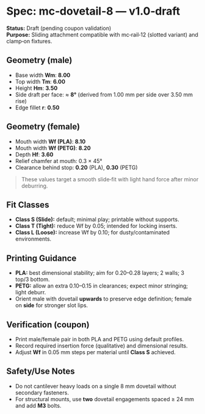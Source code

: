 # Spec: mc‑dovetail‑8 — v1.0‑draft

**Status:** Draft (pending coupon validation)  
**Purpose:** Sliding attachment compatible with mc‑rail‑12 (slotted variant) and clamp‑on fixtures.

## Geometry (male)
- Base width **Wm**: **8.00**  
- Top width **Tm**: **6.00**  
- Height **Hm**: **3.50**  
- Side draft per face: ≈ **8°** (derived from 1.00 mm per side over 3.50 mm rise)  
- Edge fillet **r**: **0.50**

## Geometry (female)
- Mouth width **Wf (PLA)**: **8.10**  
- Mouth width **Wf (PETG)**: **8.20**  
- Depth **Hf**: **3.60**  
- Relief chamfer at mouth: 0.3 × 45°  
- Clearance behind stop: **0.20** (PLA), **0.30** (PETG)

> These values target a smooth slide‑fit with light hand force after minor deburring.

## Fit Classes
- **Class S (Slide):** default; minimal play; printable without supports.  
- **Class T (Tight):** reduce Wf by 0.05; intended for locking inserts.  
- **Class L (Loose):** increase Wf by 0.10; for dusty/contaminated environments.

## Printing Guidance
- **PLA:** best dimensional stability; aim for 0.20–0.28 layers; 2 walls; 3 top/3 bottom.  
- **PETG:** allow an extra 0.10–0.15 in clearances; expect minor stringing; light deburr.  
- Orient male with dovetail **upwards** to preserve edge definition; female on **side** for stronger slot lips.

## Verification (coupon)
- Print male/female pair in both PLA and PETG using default profiles.  
- Record required insertion force (qualitative) and dimensional results.  
- Adjust **Wf** in 0.05 mm steps per material until **Class S** achieved.

## Safety/Use Notes
- Do not cantilever heavy loads on a single 8 mm dovetail without secondary fasteners.  
- For structural mounts, use **two** dovetail engagements spaced ≥ 24 mm and add **M3** bolts.